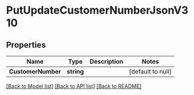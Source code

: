 # PutUpdateCustomerNumberJsonV310

## Properties
Name | Type | Description | Notes
------------ | ------------- | ------------- | -------------
**CustomerNumber** | **string** |  | [default to null]

[[Back to Model list]](../README.md#documentation-for-models) [[Back to API list]](../README.md#documentation-for-api-endpoints) [[Back to README]](../README.md)


